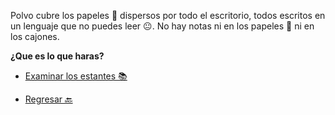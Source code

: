 Polvo cubre los papeles 📰 dispersos por todo el escritorio, todos escritos en un lenguaje que no puedes leer 😐. No hay notas ni en los papeles 📰 ni en los cajones.

**¿Que es lo que haras?**

- [Examinar los estantes 📚](3-CB.md)

- [Regresar 🔙](2.md)
